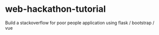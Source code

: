 # web-hackathon-tutorial
Build a stackoverflow for poor people application using flask / bootstrap / vue
